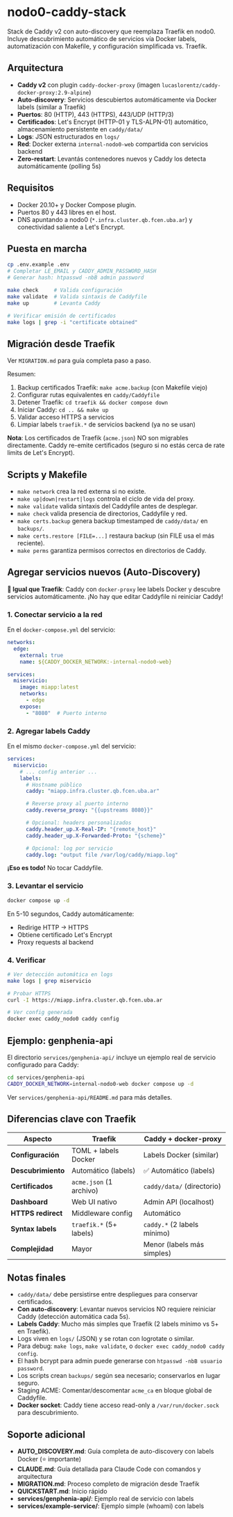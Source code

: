 # nodo0-caddy-stack

Stack de Caddy v2 con auto-discovery que reemplaza Traefik en nodo0. Incluye descubrimiento automático de servicios vía Docker labels, automatización con Makefile, y configuración simplificada vs. Traefik.

## Arquitectura

- **Caddy v2** con plugin `caddy-docker-proxy` (imagen `lucaslorentz/caddy-docker-proxy:2.9-alpine`)
- **Auto-discovery**: Servicios descubiertos automáticamente via Docker labels (similar a Traefik)
- **Puertos**: 80 (HTTP), 443 (HTTPS), 443/UDP (HTTP/3)
- **Certificados**: Let's Encrypt (HTTP-01 y TLS-ALPN-01) automático, almacenamiento persistente en `caddy/data/`
- **Logs**: JSON estructurados en `logs/`
- **Red**: Docker externa `internal-nodo0-web` compartida con servicios backend
- **Zero-restart**: Levantás contenedores nuevos y Caddy los detecta automáticamente (polling 5s)

## Requisitos

- Docker 20.10+ y Docker Compose plugin.
- Puertos 80 y 443 libres en el host.
- DNS apuntando a nodo0 (`*.infra.cluster.qb.fcen.uba.ar`) y conectividad saliente a Let's Encrypt.

## Puesta en marcha

```bash
cp .env.example .env
# Completar LE_EMAIL y CADDY_ADMIN_PASSWORD_HASH
# Generar hash: htpasswd -nbB admin password

make check     # Valida configuración
make validate  # Valida sintaxis de Caddyfile
make up        # Levanta Caddy

# Verificar emisión de certificados
make logs | grep -i "certificate obtained"
```

## Migración desde Traefik

Ver `MIGRATION.md` para guía completa paso a paso.

Resumen:
1. Backup certificados Traefik: `make acme.backup` (con Makefile viejo)
2. Configurar rutas equivalentes en `caddy/Caddyfile`
3. Detener Traefik: `cd traefik && docker compose down`
4. Iniciar Caddy: `cd .. && make up`
5. Validar acceso HTTPS a servicios
6. Limpiar labels `traefik.*` de servicios backend (ya no se usan)

**Nota**: Los certificados de Traefik (`acme.json`) NO son migrables directamente. Caddy re-emite certificados (seguro si no estás cerca de rate limits de Let's Encrypt).

## Scripts y Makefile

- `make network` crea la red externa si no existe.
- `make up|down|restart|logs` controla el ciclo de vida del proxy.
- `make validate` valida sintaxis del Caddyfile antes de desplegar.
- `make check` valida presencia de directorios, Caddyfile y red.
- `make certs.backup` genera backup timestamped de `caddy/data/` en `backups/`.
- `make certs.restore [FILE=...]` restaura backup (sin FILE usa el más reciente).
- `make perms` garantiza permisos correctos en directorios de Caddy.

## Agregar servicios nuevos (Auto-Discovery)

**🚀 Igual que Traefik**: Caddy con `docker-proxy` lee labels Docker y descubre servicios automáticamente. ¡No hay que editar Caddyfile ni reiniciar Caddy!

### 1. Conectar servicio a la red

En el `docker-compose.yml` del servicio:

```yaml
networks:
  edge:
    external: true
    name: ${CADDY_DOCKER_NETWORK:-internal-nodo0-web}

services:
  miservicio:
    image: miapp:latest
    networks:
      - edge
    expose:
      - "8080"  # Puerto interno
```

### 2. Agregar labels Caddy

En el mismo `docker-compose.yml` del servicio:

```yaml
services:
  miservicio:
    # ... config anterior ...
    labels:
      # Hostname público
      caddy: "miapp.infra.cluster.qb.fcen.uba.ar"

      # Reverse proxy al puerto interno
      caddy.reverse_proxy: "{{upstreams 8080}}"

      # Opcional: headers personalizados
      caddy.header_up.X-Real-IP: "{remote_host}"
      caddy.header_up.X-Forwarded-Proto: "{scheme}"

      # Opcional: log por servicio
      caddy.log: "output file /var/log/caddy/miapp.log"
```

**¡Eso es todo!** No tocar Caddyfile.

### 3. Levantar el servicio

```bash
docker compose up -d
```

En 5-10 segundos, Caddy automáticamente:
- Redirige HTTP → HTTPS
- Obtiene certificado Let's Encrypt
- Proxy requests al backend

### 4. Verificar

```bash
# Ver detección automática en logs
make logs | grep miservicio

# Probar HTTPS
curl -I https://miapp.infra.cluster.qb.fcen.uba.ar

# Ver config generada
docker exec caddy_nodo0 caddy config
```

## Ejemplo: genphenia-api

El directorio `services/genphenia-api/` incluye un ejemplo real de servicio configurado para Caddy:

```bash
cd services/genphenia-api
CADDY_DOCKER_NETWORK=internal-nodo0-web docker compose up -d
```

Ver `services/genphenia-api/README.md` para más detalles.

## Diferencias clave con Traefik

| Aspecto | Traefik | Caddy + docker-proxy |
|---------|---------|---------------------|
| **Configuración** | TOML + labels Docker | Labels Docker (similar) |
| **Descubrimiento** | Automático (labels) | ✅ Automático (labels) |
| **Certificados** | `acme.json` (1 archivo) | `caddy/data/` (directorio) |
| **Dashboard** | Web UI nativo | Admin API (localhost) |
| **HTTPS redirect** | Middleware config | Automático |
| **Syntax labels** | `traefik.*` (5+ labels) | `caddy.*` (2 labels mínimo) |
| **Complejidad** | Mayor | Menor (labels más simples) |

## Notas finales

- `caddy/data/` debe persistirse entre despliegues para conservar certificados.
- **Con auto-discovery**: Levantar nuevos servicios NO requiere reiniciar Caddy (detección automática cada 5s).
- **Labels Caddy**: Mucho más simples que Traefik (2 labels mínimo vs 5+ en Traefik).
- Logs viven en `logs/` (JSON) y se rotan con logrotate o similar.
- Para debug: `make logs`, `make validate`, o `docker exec caddy_nodo0 caddy config`.
- El hash bcrypt para admin puede generarse con `htpasswd -nbB usuario password`.
- Los scripts crean `backups/` según sea necesario; conservarlos en lugar seguro.
- Staging ACME: Comentar/descomentar `acme_ca` en bloque global de Caddyfile.
- **Docker socket**: Caddy tiene acceso read-only a `/var/run/docker.sock` para descubrimiento.

## Soporte adicional

- **AUTO_DISCOVERY.md**: Guía completa de auto-discovery con labels Docker (⭐ importante)
- **CLAUDE.md**: Guía detallada para Claude Code con comandos y arquitectura
- **MIGRATION.md**: Proceso completo de migración desde Traefik
- **QUICKSTART.md**: Inicio rápido
- **services/genphenia-api/**: Ejemplo real de servicio con labels
- **services/example-service/**: Ejemplo simple (whoami) con labels
